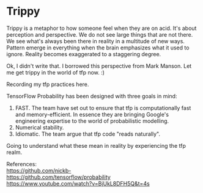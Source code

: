# Trippy

Trippy is a metaphor to how someone feel when they are on acid. 
It's about perception and perspective. We do not see large things that are not there. We see what's always been there in reality in a multitude of new ways. Pattern emerge in everything when the brain emphasizes what it used to ignore. Reality becomes exaggerated to a staggering degree.

Ok, I didn't write that. I borrowed this perspective from Mark Manson. Let me get trippy in the world of tfp now. :)

Recording my tfp practices here. <br>

TensorFlow Probability has been designed with three goals in mind:

  1.  FAST. The team have set out to ensure that tfp is computationally fast and memory-efficient. In essence they are bringing Google's engineering expertise to the world of probabilistic modelling.
  2.  Numerical stability. 
  3.  Idiomatic. The team argue that tfp code "reads naturally". 

Going to understand what these mean in reality by experiencing the tfp realm.

References: <br>
https://github.com/nickb- <br>
https://github.com/tensorflow/probability <br>
https://www.youtube.com/watch?v=BjUkL8DFH5Q&t=4s <br>
